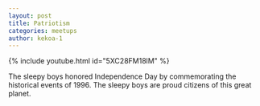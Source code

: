 ```yaml
---
layout: post
title: Patriotism
categories: meetups
author: kekoa-1
---
```


{% include youtube.html id="5XC28FM18lM" %}

The sleepy boys honored Independence Day by commemorating the historical events of 1996. The sleepy boys are proud citizens of this great planet.
